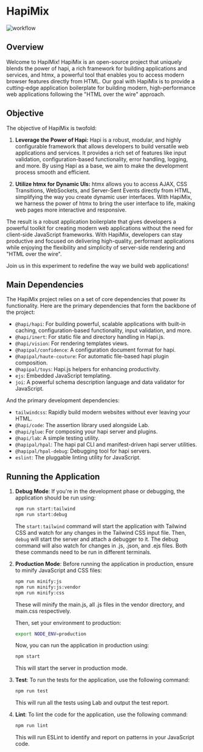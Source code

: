 # HapiMix

![workflow](https://github.com/afgallo/hapimix/actions/workflows/main.yml/badge.svg)

## Overview

Welcome to HapiMix! HapiMix is an open-source project that uniquely blends the power of hapi, a rich framework for building applications and services, and htmx, a powerful tool that enables you to access modern browser features directly from HTML. Our goal with HapiMix is to provide a cutting-edge application boilerplate for building modern, high-performance web applications following the "HTML over the wire" approach.

## Objective

The objective of HapiMix is twofold:

1. **Leverage the Power of Hapi:** Hapi is a robust, modular, and highly configurable framework that allows developers to build versatile web applications and services. It provides a rich set of features like input validation, configuration-based functionality, error handling, logging, and more. By using Hapi as a base, we aim to make the development process smooth and efficient.

2. **Utilize htmx for Dynamic UIs:** htmx allows you to access AJAX, CSS Transitions, WebSockets, and Server-Sent Events directly from HTML, simplifying the way you create dynamic user interfaces. With HapiMix, we harness the power of htmx to bring the user interface to life, making web pages more interactive and responsive.

The result is a robust application boilerplate that gives developers a powerful toolkit for creating modern web applications without the need for client-side JavaScript frameworks. With HapiMix, developers can stay productive and focused on delivering high-quality, performant applications while enjoying the flexibility and simplicity of server-side rendering and "HTML over the wire".

Join us in this experiment to redefine the way we build web applications!

## Main Dependencies

The HapiMix project relies on a set of core dependencies that power its functionality. Here are the primary dependencies that form the backbone of the project:

- `@hapi/hapi`: For building powerful, scalable applications with built-in caching, configuration-based functionality, input validation, and more.
- `@hapi/inert`: For static file and directory handling in Hapi.js.
- `@hapi/vision`: For rendering templates views.
- `@hapipal/confidence`: A configuration document format for hapi.
- `@hapipal/haute-couture`: For automatic file-based hapi plugin composition.
- `@hapipal/toys`: Hapi.js helpers for enhancing productivity.
- `ejs`: Embedded JavaScript templating.
- `joi`: A powerful schema description language and data validator for JavaScript.

And the primary development dependencies:

- `tailwindcss`: Rapidly build modern websites without ever leaving your HTML.
- `@hapi/code`: The assertion library used alongside Lab.
- `@hapi/glue`: For composing your hapi server and plugins.
- `@hapi/lab`: A simple testing utility.
- `@hapipal/hpal`: The hapi pal CLI and manifest-driven hapi server utilities.
- `@hapipal/hpal-debug`: Debugging tool for hapi servers.
- `eslint`: The pluggable linting utility for JavaScript.

## Running the Application

1. **Debug Mode**: If you're in the development phase or debugging, the application should be run using:

   ```bash
   npm run start:tailwind
   npm run start:debug
   ```

   The `start:tailwind` command will start the application with Tailwind CSS and watch for any changes in the Tailwind CSS input file. Then, `debug` will start the server and attach a debugger to it. The debug command will also watch for changes in .js, .json, and .ejs files. Both these commands need to be run in different terminals.

2. **Production Mode**: Before running the application in production, ensure to minify JavaScript and CSS files:

   ```bash
   npm run minify:js
   npm run minify:js:vendor
   npm run minify:css
   ```

   These will minify the main.js, all .js files in the vendor directory, and main.css respectively.

   Then, set your environment to production:

   ```bash
   export NODE_ENV=production
   ```

   Now, you can run the application in production using:

   ```bash
   npm start
   ```

   This will start the server in production mode.

3. **Test**: To run the tests for the application, use the following command:

   ```bash
   npm run test
   ```

   This will run all the tests using Lab and output the test report.

4. **Lint**: To lint the code for the application, use the following command:
   ```bash
   npm run lint
   ```
   This will run ESLint to identify and report on patterns in your JavaScript code.
